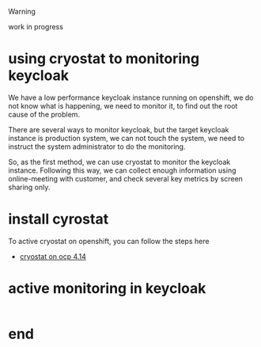 > [!WARNING]
> work in progress
# using cryostat to monitoring keycloak

We have a low performance keycloak instance running on openshift, we do not know what is happening, we need to monitor it, to find out the root cause of the problem.

There are several ways to monitor keycloak, but the target keycloak instance is production system, we can not touch the system, we need to instruct the system administrator to do the monitoring.

So, as the first method, we can use cryostat to monitor the keycloak instance. Following this way, we can collect enough information using online-meeting with customer, and check several key metrics by screen sharing only.

# install cyrostat

To active cryostat on openshift, you can follow the steps here
- [cryostat on ocp 4.14](../4.14/4.14.cryostat.md#install-cryostat)

# active monitoring in keycloak

```yaml


```

# end